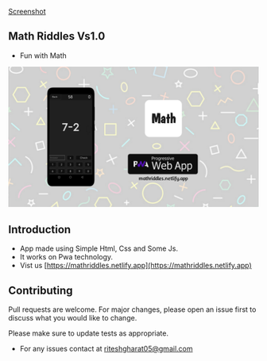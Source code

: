 [Screenshot](images/logo256.png)
## Math Riddles Vs1.0 
* Fun with Math

![Screenshot](images/banner.jpg)

## Introduction
* App made using Simple Html, Css and Some Js.
* It works on Pwa technology. 
* Vist us [https://mathriddles.netlify.app](https://mathriddles.netlify.app) 

## Contributing
Pull requests are welcome. For major changes, please open an issue first to discuss what you would like to change.

Please make sure to update tests as appropriate.

* For any issues contact at riteshgharat05@gmail.com 
